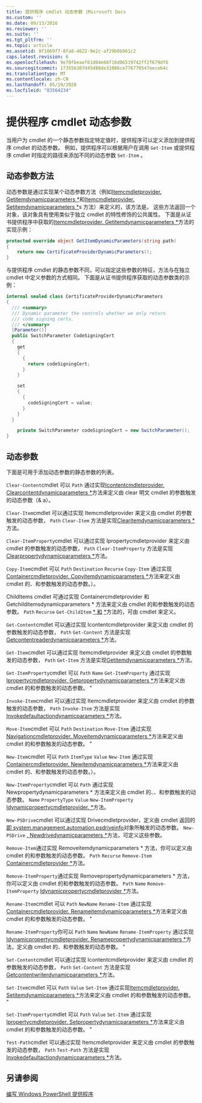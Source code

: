 ```yaml
---
title: 提供程序 cmdlet 动态参数 |Microsoft Docs
ms.custom: ''
ms.date: 09/13/2016
ms.reviewer: ''
ms.suite: ''
ms.tgt_pltfrm: ''
ms.topic: article
ms.assetid: 8f1069f7-8fa8-4622-9e2c-af29b0b961c2
caps.latest.revision: 6
ms.openlocfilehash: 9e70fbeaef61d04e66f16d06519742ff2f679df6
ms.sourcegitcommit: 173556307d45d88de31086ce776770547eece64c
ms.translationtype: MT
ms.contentlocale: zh-CN
ms.lasthandoff: 05/19/2020
ms.locfileid: "83564234"
---
```

# <a name="provider-cmdlet-dynamic-parameters"></a>提供程序 cmdlet 动态参数

当用户为 cmdlet 的一个静态参数指定特定值时，提供程序可以定义添加到提供程序 cmdlet 的动态参数。 例如，提供程序可以根据用户在调用 `Get-Item` 或提供程序 cmdlet 时指定的路径来添加不同的动态参数 `Set-Item` 。

## <a name="dynamic-parameter-methods"></a>动态参数方法

动态参数是通过实现某个动态参数方法（例如[Itemcmdletprovider. Getitemdynamicparameters *](/dotnet/api/System.Management.Automation.Provider.ItemCmdletProvider.GetItemDynamicParameters)和[Itemcmdletprovider. Setitemdynamicparameters *](/dotnet/api/System.Management.Automation.Provider.ItemCmdletProvider.SetItemDynamicParameters)s 方法）来定义的，该方法是。 这些方法返回一个对象，该对象具有使用类似于独立 cmdlet 的特性修饰的公共属性。 下面是从证书提供程序中获取的[Itemcmdletprovider. Getitemdynamicparameters *](/dotnet/api/System.Management.Automation.Provider.ItemCmdletProvider.GetItemDynamicParameters)方法的实现示例：

```csharp
protected override object GetItemDynamicParameters(string path)
{
    return new CertificateProviderDynamicParameters();
}
```

与提供程序 cmdlet 的静态参数不同，可以指定这些参数的特征，方法与在独立 cmdlet 中定义参数的方式相同。 下面是从证书提供程序获取的动态参数类的示例：

```csharp
internal sealed class CertificateProviderDynamicParameters
{
  /// <summary>
  /// Dynamic parameter the controls whether we only return
  /// code signing certs.
  /// </summary>
  [Parameter()]
  public SwitchParameter CodeSigningCert
  {
    get
    {
      {
        return codeSigningCert;
      }
    }

    set
    {
      {
        codeSigningCert = value;
      }
    }
  }

    private SwitchParameter codeSigningCert = new SwitchParameter();
}
```

## <a name="dynamic-parameters"></a>动态参数

下面是可用于添加动态参数的静态参数的列表。

`Clear-Content`cmdlet 可以 `Path` 通过实现[Icontentcmdletprovider. Clearcontentdynamicparameters *](/dotnet/api/System.Management.Automation.Provider.IContentCmdletProvider.ClearContentDynamicParameters)方法来定义由 clear 明文 cmdlet 的参数触发的动态参数（& a）。

`Clear-Item`cmdlet 可以通过实现 Itemcmdletprovider 来定义由 cmdlet 的参数触发的动态参数， `Path` `Clear-Item` 方法是实现[Clearitemdynamicparameters *](/dotnet/api/System.Management.Automation.Provider.ItemCmdletProvider.ClearItemDynamicParameters)方法。

`Clear-ItemProperty`cmdlet 可以通过实现 Ipropertycmdletprovider 来定义由 cmdlet 的参数触发的动态参数， `Path` `Clear-ItemProperty` 方法是实现[Clearpropertydynamicparameters *](/dotnet/api/System.Management.Automation.Provider.IPropertyCmdletProvider.ClearPropertyDynamicParameters)方法。

`Copy-Item`cmdlet 可以 `Path` `Destination` `Recurse` `Copy-Item` 通过实现[Containercmdletprovider. Copyitemdynamicparameters *](/dotnet/api/System.Management.Automation.Provider.ContainerCmdletProvider.CopyItemDynamicParameters)方法来定义由 cmdlet 的、和参数触发的动态参数。）。

ChildItems cmdlet 可通过实现 Containercmdletprovider 和 Getchilditemsdynamicparameters * 方法来定义由 cmdlet 的和参数触发的动态参数。 `Path` `Recurse` `Get-ChildItem` [* 和](/dotnet/api/System.Management.Automation.Provider.ContainerCmdletProvider.GetChildItemsDynamicParameters) [*](/dotnet/api/System.Management.Automation.Provider.ContainerCmdletProvider.GetChildNamesDynamicParameters)方法的，可由 cmdlet 来定义。

`Get-Content`cmdlet 可以通过实现 Icontentcmdletprovider 来定义由 cmdlet 的参数触发的动态参数， `Path` `Get-Content` 方法是实现[Getcontentreaderdynamicparameters *](/dotnet/api/System.Management.Automation.Provider.IContentCmdletProvider.GetContentReaderDynamicParameters)方法。

`Get-Item`cmdlet 可以通过实现 Itemcmdletprovider 来定义由 cmdlet 的参数触发的动态参数， `Path` `Get-Item` 方法是实现[Getitemdynamicparameters *](/dotnet/api/System.Management.Automation.Provider.ItemCmdletProvider.GetItemDynamicParameters)方法。

`Get-ItemProperty`cmdlet 可以 `Path` `Name` `Get-ItemProperty` 通过实现[Ipropertycmdletprovider. Getpropertydynamicparameters *](/dotnet/api/System.Management.Automation.Provider.IPropertyCmdletProvider.GetPropertyDynamicParameters)方法来定义由 cmdlet 的和参数触发的动态参数。 "

`Invoke-Item`cmdlet 可以通过实现 Itemcmdletprovider 来定义由 cmdlet 的参数触发的动态参数， `Path` `Invoke-Item` 方法是实现[Invokedefaultactiondynamicparameters *](/dotnet/api/System.Management.Automation.Provider.ItemCmdletProvider.InvokeDefaultActionDynamicParameters)方法。

`Move-Item`cmdlet 可以 `Path` `Destination` `Move-Item` 通过实现[Navigationcmdletprovider. Moveitemdynamicparameters *](/dotnet/api/System.Management.Automation.Provider.NavigationCmdletProvider.MoveItemDynamicParameters)方法来定义由 cmdlet 的和参数触发的动态参数。 "

`New-Item`cmdlet 可以 `Path` `ItemType` `Value` `New-Item` 通过实现[Containercmdletprovider. Newitemdynamicparameters *](/dotnet/api/System.Management.Automation.Provider.ContainerCmdletProvider.NewItemDynamicParameters)方法来定义由 cmdlet 的、和参数触发的动态参数。）。

`New-ItemProperty`cmdlet 可以 `Path` 通过实现 Newpropertydynamicparameters * 方法来定义由 cmdlet 的、、和参数触发的动态参数。 `Name` `PropertyType` `Value` `New-ItemProperty` [Idynamicpropertycmdletprovider. *](/dotnet/api/System.Management.Automation.Provider.IDynamicPropertyCmdletProvider.NewPropertyDynamicParameters)方法。

`New-PSDrive`cmdlet 可以通过实现 Drivecmdletprovider，定义由 cmdlet 返回的[即 system.management.automation.psdriveinfo](/dotnet/api/System.Management.Automation.PSDriveInfo)对象所触发的动态参数。 `New-PSDrive` [. Newdrivedynamicparameters *](/dotnet/api/System.Management.Automation.Provider.DriveCmdletProvider.NewDriveDynamicParameters)方法，可定义这些参数。

`Remove-Item`通过实现 Removeitemdynamicparameters * 方法，你可以定义由 cmdlet 的和参数触发的动态参数。 `Path` `Recurse` `Remove-Item` [Containercmdletprovider *](/dotnet/api/System.Management.Automation.Provider.ContainerCmdletProvider.RemoveItemDynamicParameters)方法。

`Remove-ItemProperty`通过实现 Removepropertydynamicparameters * 方法，你可以定义由 cmdlet 的和参数触发的动态参数。 `Path` `Name` `Remove-ItemProperty` [Idynamicpropertycmdletprovider *](/dotnet/api/System.Management.Automation.Provider.IDynamicPropertyCmdletProvider.RemovePropertyDynamicParameters)方法。

`Rename-Item`cmdlet 可以 `Path` `NewName` `Rename-Item` 通过实现[Containercmdletprovider. Renameitemdynamicparameters *](/dotnet/api/System.Management.Automation.Provider.ContainerCmdletProvider.RenameItemDynamicParameters)方法来定义由 cmdlet 的和参数触发的动态参数。 "

`Rename-ItemProperty`你可以 `Path` `Name` `NewName` `Rename-ItemProperty` 通过实现[Idynamicpropertycmdletprovider. Renamepropertydynamicparameters *](/dotnet/api/System.Management.Automation.Provider.IDynamicPropertyCmdletProvider.RenamePropertyDynamicParameters)方法，定义由 cmdlet 的、和参数触发的动态参数。 "

`Set-Content`cmdlet 可以通过实现 Icontentcmdletprovider 来定义由 cmdlet 的参数触发的动态参数， `Path` `Set-Content` 方法是实现[Getcontentwriterdynamicparameters *](/dotnet/api/System.Management.Automation.Provider.IContentCmdletProvider.GetContentWriterDynamicParameters)方法。

`Set-Item`cmdlet 可以 `Path` `Value` `Set-Item` 通过实现[Itemcmdletprovider. Setitemdynamicparameters *](/dotnet/api/System.Management.Automation.Provider.ItemCmdletProvider.SetItemDynamicParameters)方法来定义由 cmdlet 的和参数触发的动态参数。 "

`Set-ItemProperty`cmdlet 可以 `Path` `Value` `Set-Item` 通过实现[Ipropertycmdletprovider. Setpropertydynamicparameters *](/dotnet/api/System.Management.Automation.Provider.IPropertyCmdletProvider.SetPropertyDynamicParameters)方法来定义由 cmdlet 的和参数触发的动态参数。 "

`Test-Path`cmdlet 可以通过实现 Itemcmdletprovider 来定义由 cmdlet 的参数触发的动态参数， `Path` `Test-Path` 方法是实现[Invokedefaultactiondynamicparameters *](/dotnet/api/System.Management.Automation.Provider.ItemCmdletProvider.InvokeDefaultActionDynamicParameters)方法。

## <a name="see-also"></a>另请参阅

[编写 Windows PowerShell 提供程序](./writing-a-windows-powershell-provider.md)
